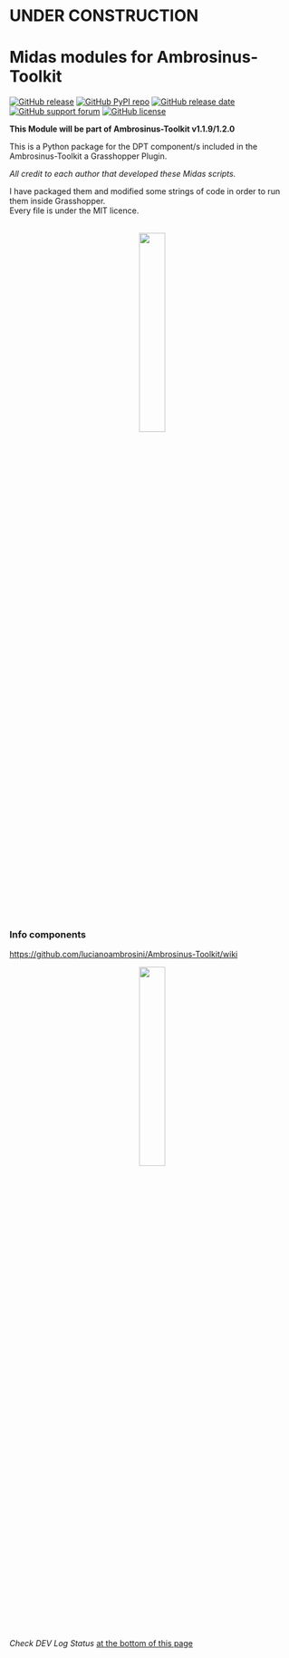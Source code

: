 # UNDER CONSTRUCTION
# Midas modules for Ambrosinus-Toolkit

[![GitHub release](https://img.shields.io/badge/release-v0.0.1-blue)](https://github.com/lucianoambrosini/Ambrosinus-Toolkit/blob/main/latest_version.txt)
[![GitHub PyPI repo](https://img.shields.io/badge/PyPI-repo-yellow)](https://pypi.org/project/atoolkitdpt/)
[![GitHub release date](https://img.shields.io/badge/last%20release%20date-January_2023-green)](https://bit.ly/Ambrosinus-Toolkit)
[![GitHub support forum](https://img.shields.io/badge/Support%20forum-Help-critical)](https://discourse.mcneel.com/t/ambrosinus-toolkit/147124?u=ambrosinus)
[![GitHub license](https://img.shields.io/github/license/lucianoambrosini/Ambrosinus-Toolkit?color=orange)](https://github.com/lucianoambrosini/Ambrosinus-Toolkit/blob/main/LICENSE)

**This Module will be part of Ambrosinus-Toolkit v1.1.9/1.2.0**

This is a Python package for the DPT component/s included in the Ambrosinus-Toolkit a Grasshopper Plugin. 

*All credit to each author that developed these Midas scripts.*

I have packaged them and modified some strings of code in order to run them inside Grasshopper. <br /> 
Every file is under the MIT licence.

<br>

<div align="center">
<img src="https://ambrosinus.altervista.org/blog/wp-content/uploads/2022/11/logo_AT-AD-02.png" width="30%" height="30%">
</div>

<br>
<br>

### Info components
https://github.com/lucianoambrosini/Ambrosinus-Toolkit/wiki

<div align="center">
<img src="" width="30%" height="30%">
</div>

*Check DEV Log Status* [at the bottom of this page](https://ambrosinus.altervista.org/blog/ambrosinus-toolkit/)
